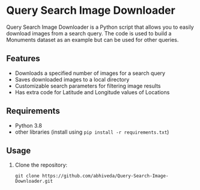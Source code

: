 # Query Search Image Downloader

Query Search Image Downloader is a Python script that allows you to easily download images from a search query. 
The code is used to build a Monuments dataset as an example but can be used for other queries.

## Features

- Downloads a specified number of images for a search query
- Saves downloaded images to a local directory
- Customizable search parameters for filtering image results
- Has extra code for Latitude and Longitude values of Locations

## Requirements

- Python 3.8
- other libraries (install using `pip install -r requirements.txt`)

## Usage

1. Clone the repository:

   ```shell
   git clone https://github.com/abhiveda/Query-Search-Image-Downloader.git
